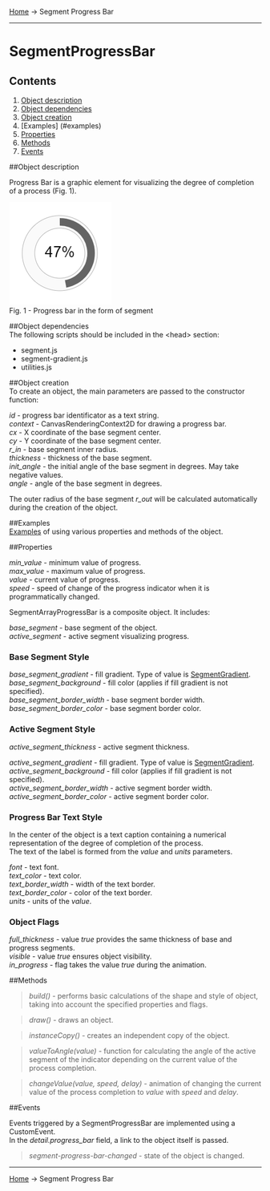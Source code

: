 <a href="../readme.html">Home</a> → Segment Progress Bar

***

# SegmentProgressBar

## Contents
1. [Object description](#description)  
2. [Object dependencies](#dependencies)
3. [Object creation](#constructor)  
4. [Examples] (#examples)  
5. [Properties](#properties)  
6. [Methods](#methods)  
7. [Events](#events)  

##<a id="description"></a>Object description  

Progress Bar is a graphic element for visualizing the degree of completion of a process (Fig. 1).  

![SegmentProgressBar](../docs/images/segment_progress_bar.png)  
Fig. 1 - Progress bar in the form of segment  

##<a id="dependencies"></a>Object dependencies  
The following scripts should be included in the \<head> section:  

* segment.js  
* segment-gradient.js  
* utilities.js  

##<a id="constructor"></a>Object creation  
To create an object, the main parameters are passed to the constructor function:  
>
*id* - progress bar identificator as a text string.  
*context* - CanvasRenderingContext2D for drawing a progress bar.  
*cx* - X coordinate of the base segment center.  
*cy* - Y coordinate of the base segment center.  
*r_in* - base segment inner radius.  
*thickness* - thickness of the base segment.  
*init_angle* - the initial angle of the base segment in degrees. May take negative values.  
*angle* - angle of the base segment in degrees.  

The outer radius of the base segment *r_out* will be calculated automatically during the creation of the object.  

##<a id="examples"></a>Examples  
<a href="../examples/round-progress-bar-examples.html" target="_blank">Examples</a> of using various properties and methods of the object.  

##<a id="properties"></a>Properties
>
*min_value* - minimum value of progress.  
*max_value* - maximum value of progress.  
*value* - current value of progress.  
*speed* - speed of change of the progress indicator when it is programmatically changed.  

SegmentArrayProgressBar is a composite object. It includes:  
>
*base_segment* - base segment of the object.  
*active_segment* - active segment visualizing progress.  

### Base Segment Style  
>
*base_segment_gradient* - fill gradient. Type of value is <a href="segment-gradient.html">SegmentGradient</a>.  
*base_segment_background* - fill color (applies if fill gradient is not specified).  
*base_segment_border_width* - base segment border width.  
*base_segment_border_color* - base segment border color.

### Active Segment Style  
>
*active_segment_thickness* - active segment thickness.  
>
*active_segment_gradient* - fill gradient. Type of value is <a href="segment-gradient.html">SegmentGradient</a>.  
*active_segment_background* - fill color (applies if fill gradient is not specified).  
*active_segment_border_width* - active segment border width.  
*active_segment_border_color* - active segment border color.

### Progress Bar Text Style  
In the center of the object is a text caption containing a numerical representation of the degree of completion of the process.  
The text of the label is formed from the *value* and *units* parameters.  
>
*font* - text font.  
*text_color* - text color.  
*text_border_width* - width of the text border.  
*text_border_color* - color of the text border.  
*units* - units of the *value*.  

### Object Flags  
>
*full_thickness* - value *true* provides the same thickness of base and progress segments.  
*visible* - value *true* ensures object visibility.  
*in_progress* - flag takes the value *true* during the animation.  

##<a id="methods"></a>Methods  

> *build()* - performs basic calculations of the shape and style of object, taking into account the specified properties and flags.  

> *draw()* - draws an object.  

> *instanceCopy()* - creates an independent copy of the object.  

> *valueToAngle(value)* - function for calculating the angle of the active segment of the indicator depending on the current value of the process completion.  

> *changeValue(value, speed, delay)* - animation of changing the current value of the process completion to *value* with *speed* and *delay*.  

##<a id="events"></a>Events  

Events triggered by a SegmentProgressBar are implemented using a CustomEvent.  
In the *detail.progress_bar* field, a link to the object itself is passed.  

> *segment-progress-bar-changed* - state of the object is changed.  

***

<a href="../readme.html">Home</a> → Segment Progress Bar  